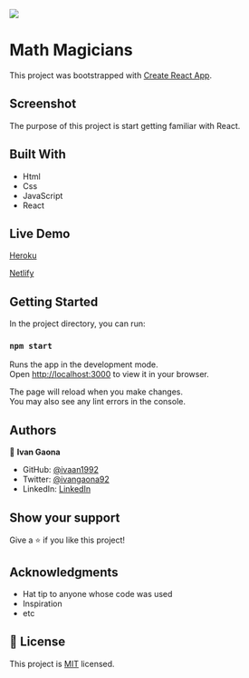 ![](https://img.shields.io/badge/Microverse-blueviolet)
# Math Magicians

This project was bootstrapped with [Create React App](https://github.com/facebook/create-react-app).

## Screenshot

The purpose of this project is start getting familiar with React. 
## Built With

- Html
- Css
- JavaScript
- React
 
## Live Demo
 
 <a href="https://math-magicians-project-ivan.herokuapp.com/">Heroku</a>
 
 <a href="https://61e5ecc310fde352f7a70cd0--flamboyant-jackson-910c04.netlify.app/">Netlify</a>
 
 
## Getting Started 

In the project directory, you can run:

### `npm start`

Runs the app in the development mode.\
Open [http://localhost:3000](http://localhost:3000) to view it in your browser.

The page will reload when you make changes.\
You may also see any lint errors in the console.

## Authors

👤 **Ivan Gaona**


- GitHub: [@ivaan1992](https://github.com/ivaan1992)
- Twitter: [@ivangaona92](https://twitter.com/ivangaona92)
- LinkedIn: [LinkedIn](https://www.linkedin.com/in/ivan-linares-gaona/)

## Show your support

Give a ⭐️ if you like this project!

## Acknowledgments

- Hat tip to anyone whose code was used
- Inspiration
- etc

## 📝 License

This project is [MIT](./MIT.md) licensed.
